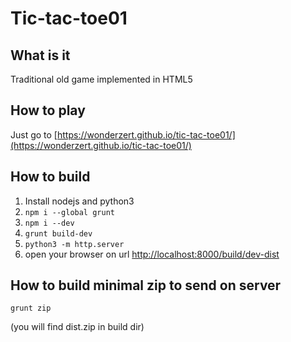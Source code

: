 # Tic-tac-toe01

## What is it
Traditional old game implemented in HTML5

## How to play
Just go to [https://wonderzert.github.io/tic-tac-toe01/](https://wonderzert.github.io/tic-tac-toe01/)

## How to build
1. Install nodejs and python3
1. `npm i --global grunt`
1. `npm i --dev`
1. `grunt build-dev`
1. `python3 -m http.server`
1. open your browser on url [http://localhost:8000/build/dev-dist](http://localhost:8000/build/dev-dist)

## How to build minimal zip to send on server
`grunt zip`

(you will find dist.zip in build dir)

